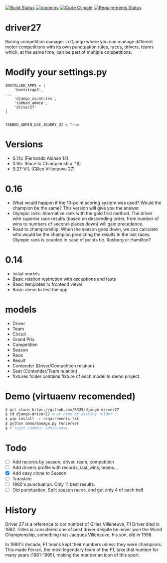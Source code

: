 [![Build Status](https://travis-ci.org/SRJ9/django-driver27.svg?branch=develop)](https://travis-ci.org/SRJ9/django-driver27)
[![codecov](https://codecov.io/gh/SRJ9/django-driver27/branch/develop/graph/badge.svg)](https://codecov.io/gh/SRJ9/django-driver27)
[![Code Climate](https://codeclimate.com/github/SRJ9/django-driver27/badges/gpa.svg)](https://codeclimate.com/github/SRJ9/django-driver27)
[![Requirements Status](https://requires.io/github/SRJ9/django-driver27/requirements.svg?branch=develop)](https://requires.io/github/SRJ9/django-driver27/requirements/?branch=develop)

# driver27
Racing competition manager in Django where you can manage different
motor competitions with its own punctuation rules, races, drivers, teams
which, at the same time, can be part of multiple competitions.

Modify your settings.py
=======================
```
INSTALLED_APPS = [
    'bootstrap3',
...
    'django_countries',
    'tabbed_admin',
    'driver27'
]


TABBED_ADMIN_USE_JQUERY_UI = True
```

Versions
========
- 0.14c (Fernando Alonso 14)
- 0.16c (Race to Championship '16)
- 0.27-VIL (Gilles Villeneuve 27)

0.16
====
- What would happen if the 10-point scoring system was used? Would the champion be the same? This version will give you the answer.
- Olympic rank: Alternative rank with the gold first method. The driver with superior race results (based on descending order, from number of wins to numbers of second-places down) will gain precedence.
- Road to championship: When the season goes down, we can calculate who would be the champion predicting the results in the last races. Olympic rank is counted in case of points tie. Rosberg or Hamilton?

0.14
====
- Initial models
- Basic relation restriction with exceptions and tests
- Basic templates to frontend views
- Basic demo to test the app

models
===========
- Driver
- Team
- Circuit
- Grand Prix
- Competition
- Season
- Race
- Result
- Contender (Driver/Competition relation)
- Seat (Contender/Team relation)
- fixtures folder contains fixture of each model to demo project.

Demo (virtuaenv recomended)
===========================
```bash
$ git clone https://github.com/SRJ9/django-driver27
$ cd django-driver27 # or name of destiny folder
$ pip install -r requirements.txt
$ python demo/manage.py runserver
$ # login /admin: admin:pass
```

Todo
====
- [ ] Add records by season, driver, team, competition
- [ ] Add drivers profile with records, last_wins, teams...
- [x] Add easy clone to Season
- [ ] Translate
- [ ] 1980's punctuation. Only 11 best results.
- [ ] Old punctuation. Split season races, and get only 4 of each half.

# History
Driver 27 is a reference to car number of Gilles Villeneuve, F1 Driver died in 1982. Gilles is considered one of best driver despite he never won the World Championship, something that Jacques Villeneuve, his son, did in 1998.

In 1980's decade, F1 teams kept their numbers unless they were champions. This made Ferrari, the most legendary team of the F1, take that number for many years (1981-1995), making the number an icon of this sport.
